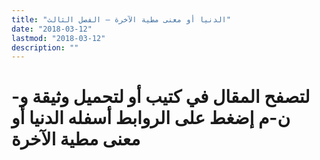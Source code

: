 ```yaml
---
title: "الدنيا أو معنى مطية الآخرة – الفصل الثالث"
date: "2018-03-12"
lastmod: "2018-03-12"
description: ""
---
```

# **لتصفح المقال في كتيب أو لتحميل وثيقة و-ن-م إضغط على الروابط أسفله** **الدنيا أو معنى مطية الآخرة**

###